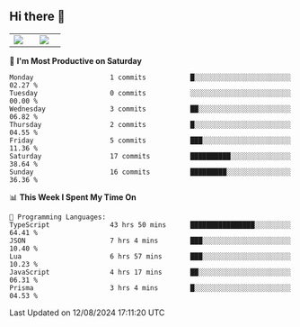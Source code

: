 ## Hi there 👋

<p align="center">
  <table align="center">
  <tr border="none">
  <td width="35%" align="center">
    <img  align="center"  src="http://github-profile-summary-cards.vercel.app/api/cards/stats?username=ricepunk&theme=github_dark" />
  </td>
    
  <td width="65%" align="center">
    <img  align="center"  src="http://github-profile-summary-cards.vercel.app/api/cards/profile-details?username=ricepunk&theme=github_dark" />
  </td>
  </tr>
  </table>
</p>

<!--START_SECTION:waka-->
📅 **I'm Most Productive on Saturday** 

```text
Monday                   1 commits           █░░░░░░░░░░░░░░░░░░░░░░░░   02.27 % 
Tuesday                  0 commits           ░░░░░░░░░░░░░░░░░░░░░░░░░   00.00 % 
Wednesday                3 commits           ██░░░░░░░░░░░░░░░░░░░░░░░   06.82 % 
Thursday                 2 commits           █░░░░░░░░░░░░░░░░░░░░░░░░   04.55 % 
Friday                   5 commits           ███░░░░░░░░░░░░░░░░░░░░░░   11.36 % 
Saturday                 17 commits          ██████████░░░░░░░░░░░░░░░   38.64 % 
Sunday                   16 commits          █████████░░░░░░░░░░░░░░░░   36.36 % 
```


📊 **This Week I Spent My Time On** 

```text
💬 Programming Languages: 
TypeScript               43 hrs 50 mins      ████████████████░░░░░░░░░   64.41 % 
JSON                     7 hrs 4 mins        ███░░░░░░░░░░░░░░░░░░░░░░   10.40 % 
Lua                      6 hrs 57 mins       ███░░░░░░░░░░░░░░░░░░░░░░   10.23 % 
JavaScript               4 hrs 17 mins       ██░░░░░░░░░░░░░░░░░░░░░░░   06.31 % 
Prisma                   3 hrs 4 mins        █░░░░░░░░░░░░░░░░░░░░░░░░   04.53 % 
```


 Last Updated on 12/08/2024 17:11:20 UTC
<!--END_SECTION:waka-->
